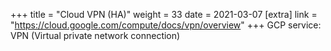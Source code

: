 +++
title = "Cloud VPN (HA)"
weight = 33
date = 2021-03-07
[extra]
link = "https://cloud.google.com/compute/docs/vpn/overview"
+++
GCP service: VPN (Virtual private network connection)


